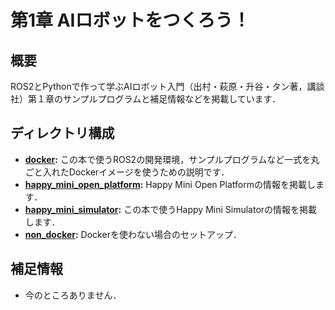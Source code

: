 # 第1章 AIロボットをつくろう！
## 概要
ROS2とPythonで作って学ぶAIロボット入門（出村・萩原・升谷・タン著，講談社）第１章のサンプルプログラムと補足情報などを掲載しています．

## ディレクトリ構成

- **[docker](docker):** この本で使うROS2の開発環境，サンプルプログラムなど一式を丸ごと入れたDockerイメージを使うための説明です．
- **[happy_mini_open_platform](happy_mini_open_platform):** Happy Mini Open Platformの情報を掲載します．
- **[happy_mini_simulator](happy_mini_simulator):** この本で使うHappy Mini Simulatorの情報を掲載します．
- **[non_docker](non_docker):** Dockerを使わない場合のセットアップ．
   
## 補足情報
- 今のところありません．

